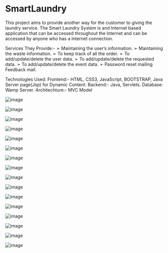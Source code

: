 # SmartLaundry

This project aims to provide another way for the customer to giving the laundry service. 
The Smart Laundry System is and Internet based application that can be accessed throughout the Internet and can be accessed by anyone who has a Internet connection. 

Services They Provide:-
➢ Maintaining the user’s information.
➢ Maintaining the waste information.
➢ To keep track of all the order.
➢ To add/update/delete the user data.
➢ To add/update/delete the requested data.
➢ To add/update/delete the event data.
➢ Password reset mailing Feedback mail.

Technologies Used:
Frontend:- HTML, CSS3, JavaScript, BOOTSTRAP, Java Server page(Jsp) for Dynamic Content.
Backend:- Java, Servlets.
Database: Wamp Server.
Architechture:- MVC Model

![image](https://user-images.githubusercontent.com/70447885/121023098-93aa6c80-c7c0-11eb-88e1-6c2ee3787b99.png)

![image](https://user-images.githubusercontent.com/70447885/121023127-9ad17a80-c7c0-11eb-84a1-ce1a52d2f699.png)

![image](https://user-images.githubusercontent.com/70447885/121023175-a624a600-c7c0-11eb-87ba-9a81fea55f74.png)

![image](https://user-images.githubusercontent.com/70447885/121023191-aae95a00-c7c0-11eb-944b-4b8fa15c1553.png)

![image](https://user-images.githubusercontent.com/70447885/121023212-b046a480-c7c0-11eb-88a2-aba8485fe7c0.png)

![image](https://user-images.githubusercontent.com/70447885/121023253-ba68a300-c7c0-11eb-9e65-6f165fb6c567.png)

![image](https://user-images.githubusercontent.com/70447885/121023279-c05e8400-c7c0-11eb-8365-ea524992da3e.png)

![image](https://user-images.githubusercontent.com/70447885/121023307-c94f5580-c7c0-11eb-933f-d5dfc4abe258.png)

![image](https://user-images.githubusercontent.com/70447885/121023336-d0766380-c7c0-11eb-91fd-52f3c38adc8f.png)


![image](https://user-images.githubusercontent.com/70447885/121023354-d5d3ae00-c7c0-11eb-9dd6-3b960950b6bb.png)

![image](https://user-images.githubusercontent.com/70447885/121023380-db30f880-c7c0-11eb-967d-deed71fb197d.png)

![image](https://user-images.githubusercontent.com/70447885/121023409-e08e4300-c7c0-11eb-9290-83c097122871.png)

![image](https://user-images.githubusercontent.com/70447885/121023426-e6842400-c7c0-11eb-99f0-ad332fd79d5f.png)

![image](https://user-images.githubusercontent.com/70447885/121023448-ebe16e80-c7c0-11eb-907e-ac1d5a271abc.png)

![image](https://user-images.githubusercontent.com/70447885/121023543-fe5ba800-c7c0-11eb-93d0-090c2380afa0.png)

![image](https://user-images.githubusercontent.com/70447885/121023565-03b8f280-c7c1-11eb-8ebe-7b0c9123a27a.png)










